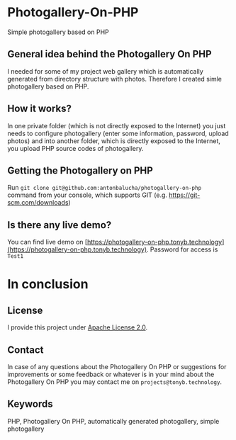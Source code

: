 # Photogallery-On-PHP

Simple photogallery based on PHP

## General idea behind the Photogallery On PHP

I needed for some of my project web gallery which is automatically generated from directory structure with photos. Therefore I created simle photogallery based on PHP. 

## How it works?

In one private folder (which is not directly exposed to the Internet) you just needs to configure photogallery (enter some information, password, upload photos) and into another folder, which is directly exposed to the Internet, you upload PHP source codes of photogallery. 

## Getting the Photogallery on PHP

Run ```git clone git@github.com:antonbalucha/photogallery-on-php``` command from your console, which supports GIT (e.g. https://git-scm.com/downloads)

## Is there any live demo?

You can find live demo on [https://photogallery-on-php.tonyb.technology](https://photogallery-on-php.tonyb.technology). Password for access is ```Test1```

# In conclusion

## License

I provide this project under [Apache License 2.0](https://github.com/antonbalucha/photogallery-on-php/blob/master/LICENSE).

## Contact

In case of any questions about the Photogallery On PHP or suggestions for improvements or some feedback or whatever is in your mind about the Photogallery On PHP you may contact me on ```projects@tonyb.technology```.

## Keywords

PHP, Photogallery On PHP, automatically generated photogallery, simple photogallery
